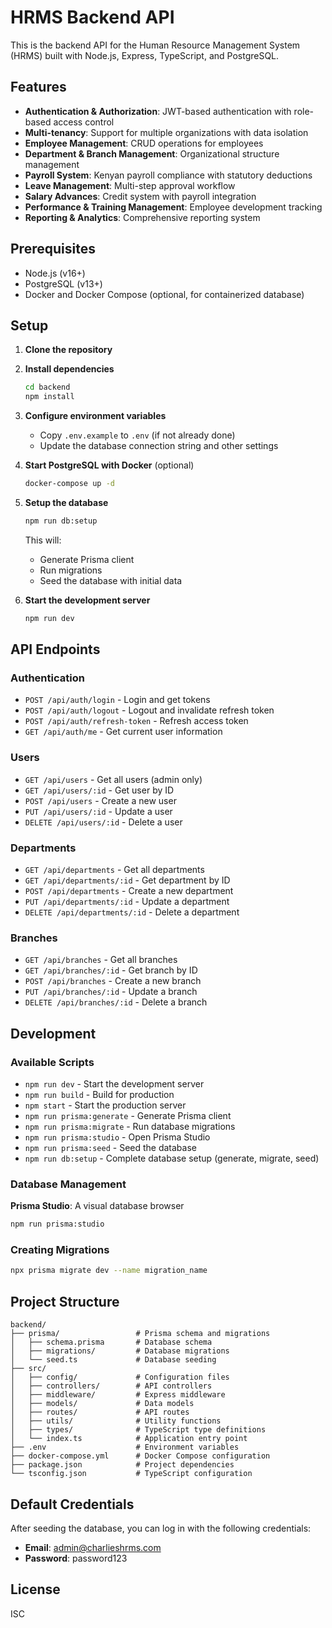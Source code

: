 # HRMS Backend API

This is the backend API for the Human Resource Management System (HRMS) built with Node.js, Express, TypeScript, and PostgreSQL.

## Features

- **Authentication & Authorization**: JWT-based authentication with role-based access control
- **Multi-tenancy**: Support for multiple organizations with data isolation
- **Employee Management**: CRUD operations for employees
- **Department & Branch Management**: Organizational structure management
- **Payroll System**: Kenyan payroll compliance with statutory deductions
- **Leave Management**: Multi-step approval workflow
- **Salary Advances**: Credit system with payroll integration
- **Performance & Training Management**: Employee development tracking
- **Reporting & Analytics**: Comprehensive reporting system

## Prerequisites

- Node.js (v16+)
- PostgreSQL (v13+)
- Docker and Docker Compose (optional, for containerized database)

## Setup

1. **Clone the repository**

2. **Install dependencies**

   ```bash
   cd backend
   npm install
   ```

3. **Configure environment variables**

   - Copy `.env.example` to `.env` (if not already done)
   - Update the database connection string and other settings

4. **Start PostgreSQL with Docker** (optional)

   ```bash
   docker-compose up -d
   ```

5. **Setup the database**

   ```bash
   npm run db:setup
   ```

   This will:
   - Generate Prisma client
   - Run migrations
   - Seed the database with initial data

6. **Start the development server**

   ```bash
   npm run dev
   ```

## API Endpoints

### Authentication

- `POST /api/auth/login` - Login and get tokens
- `POST /api/auth/logout` - Logout and invalidate refresh token
- `POST /api/auth/refresh-token` - Refresh access token
- `GET /api/auth/me` - Get current user information

### Users

- `GET /api/users` - Get all users (admin only)
- `GET /api/users/:id` - Get user by ID
- `POST /api/users` - Create a new user
- `PUT /api/users/:id` - Update a user
- `DELETE /api/users/:id` - Delete a user

### Departments

- `GET /api/departments` - Get all departments
- `GET /api/departments/:id` - Get department by ID
- `POST /api/departments` - Create a new department
- `PUT /api/departments/:id` - Update a department
- `DELETE /api/departments/:id` - Delete a department

### Branches

- `GET /api/branches` - Get all branches
- `GET /api/branches/:id` - Get branch by ID
- `POST /api/branches` - Create a new branch
- `PUT /api/branches/:id` - Update a branch
- `DELETE /api/branches/:id` - Delete a branch

## Development

### Available Scripts

- `npm run dev` - Start the development server
- `npm run build` - Build for production
- `npm start` - Start the production server
- `npm run prisma:generate` - Generate Prisma client
- `npm run prisma:migrate` - Run database migrations
- `npm run prisma:studio` - Open Prisma Studio
- `npm run prisma:seed` - Seed the database
- `npm run db:setup` - Complete database setup (generate, migrate, seed)

### Database Management

**Prisma Studio**: A visual database browser

```bash
npm run prisma:studio
```

### Creating Migrations

```bash
npx prisma migrate dev --name migration_name
```

## Project Structure

```text
backend/
├── prisma/                 # Prisma schema and migrations
│   ├── schema.prisma       # Database schema
│   ├── migrations/         # Database migrations
│   └── seed.ts             # Database seeding
├── src/
│   ├── config/             # Configuration files
│   ├── controllers/        # API controllers
│   ├── middleware/         # Express middleware
│   ├── models/             # Data models
│   ├── routes/             # API routes
│   ├── utils/              # Utility functions
│   ├── types/              # TypeScript type definitions
│   └── index.ts            # Application entry point
├── .env                    # Environment variables
├── docker-compose.yml      # Docker Compose configuration
├── package.json            # Project dependencies
└── tsconfig.json           # TypeScript configuration
```

## Default Credentials

After seeding the database, you can log in with the following credentials:

- **Email**: <admin@charlieshrms.com>
- **Password**: password123

## License

ISC
